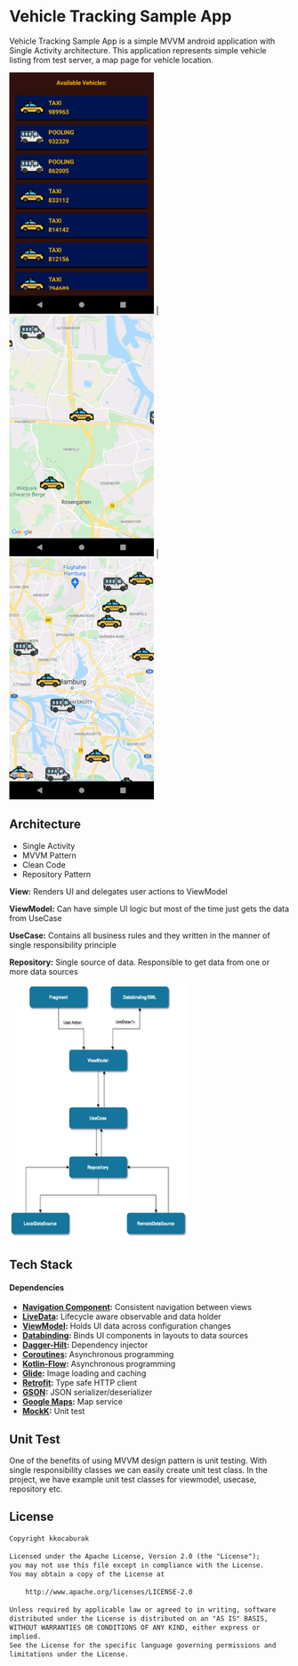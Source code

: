 # Vehicle Tracking Sample App
Vehicle Tracking Sample App is a simple MVVM android application with Single Activity architecture. This application represents simple vehicle listing from test server, a map page for vehicle location.

<img src="/images/vehicle-listing.png" width="260"> | <img src="/images/vehicle-map-selected.png" width="260"> | <img src="/images/vehicle-map.png" width="260">

## Architecture

- Single Activity
- MVVM Pattern
- Clean Code
- Repository Pattern

**View:** Renders UI and delegates user actions to ViewModel

**ViewModel:** Can have simple UI logic but most of the time just gets the data from UseCase

**UseCase:** Contains all business rules and they written in the manner of single responsibility principle

**Repository:** Single source of data. Responsible to get data from one or more data sources

<img src="/images/architecture-diagram.png" width="320" height="460">


## Tech Stack
#### Dependencies

- **[Navigation Component](https://developer.android.com/jetpack/androidx/releases/navigation):** Consistent navigation between views
- **[LiveData](https://developer.android.com/topic/libraries/architecture/livedata):** Lifecycle aware observable and data holder
- **[ViewModel](https://developer.android.com/topic/libraries/architecture/viewmodel):** Holds UI data across configuration changes
- **[Databinding](https://developer.android.com/topic/libraries/data-binding/):** Binds UI components in layouts to data sources
- **[Dagger-Hilt](https://developer.android.com/training/dependency-injection/hilt-android):** Dependency injector
- **[Coroutines](https://github.com/Kotlin/kotlinx.coroutines):** Asynchronous programming
- **[Kotlin-Flow](https://developer.android.com/kotlin/flow):** Asynchronous programming
- **[Glide](https://github.com/bumptech/glide):** Image loading and caching
- **[Retrofit](https://github.com/square/retrofit):** Type safe HTTP client
- **[GSON](https://github.com/google/gson):** JSON serializer/deserializer
- **[Google Maps](https://developers.google.com/maps/documentation/android-sdk/start):** Map service
- **[MockK](https://mockk.io/ANDROID.html):** Unit test

## Unit Test

One of the benefits of using MVVM design pattern is unit testing. With single responsibility classes we can easily create unit test class. In the project, we have example unit test classes for viewmodel, usecase, repository etc. 


## License

```
Copyright kkocaburak

Licensed under the Apache License, Version 2.0 (the "License");
you may not use this file except in compliance with the License.
You may obtain a copy of the License at

    http://www.apache.org/licenses/LICENSE-2.0

Unless required by applicable law or agreed to in writing, software
distributed under the License is distributed on an "AS IS" BASIS,
WITHOUT WARRANTIES OR CONDITIONS OF ANY KIND, either express or implied.
See the License for the specific language governing permissions and
limitations under the License.
```
